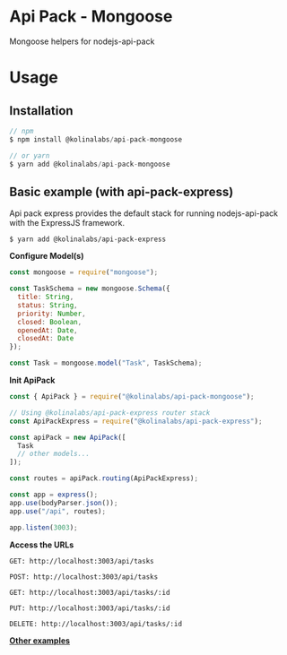# Api Pack - Mongoose

Mongoose helpers for nodejs-api-pack

# Usage

## Installation

```js
// npm
$ npm install @kolinalabs/api-pack-mongoose

// or yarn
$ yarn add @kolinalabs/api-pack-mongoose
```

## Basic example (with api-pack-express)

Api pack express provides the default stack for running nodejs-api-pack with the ExpressJS framework.

```
$ yarn add @kolinalabs/api-pack-express
```

**Configure Model(s)**

```js
const mongoose = require("mongoose");

const TaskSchema = new mongoose.Schema({
  title: String,
  status: String,
  priority: Number,
  closed: Boolean,
  openedAt: Date,
  closedAt: Date
});

const Task = mongoose.model("Task", TaskSchema);
```

**Init ApiPack**

```js
const { ApiPack } = require("@kolinalabs/api-pack-mongoose");

// Using @kolinalabs/api-pack-express router stack
const ApiPackExpress = require("@kolinalabs/api-pack-express");

const apiPack = new ApiPack([
  Task
  // other models...
]);

const routes = apiPack.routing(ApiPackExpress);

const app = express();
app.use(bodyParser.json());
app.use("/api", routes);

app.listen(3003);
```

**Access the URLs**

```
GET: http://localhost:3003/api/tasks

POST: http://localhost:3003/api/tasks

GET: http://localhost:3003/api/tasks/:id

PUT: http://localhost:3003/api/tasks/:id

DELETE: http://localhost:3003/api/tasks/:id
```

[**Other examples**](https://github.com/kolinalabs/nodejs-api-pack-samples)
